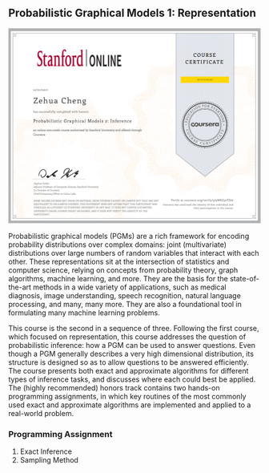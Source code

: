 ## Probabilistic Graphical Models 1: Representation

![PGM1](..\image\PGM2.png)

Probabilistic graphical models (PGMs) are a rich framework for encoding probability distributions over complex domains: joint (multivariate) distributions over large numbers of random variables that interact with each other. These representations sit at the intersection of statistics and computer science, relying on concepts from probability theory, graph algorithms, machine learning, and more. They are the basis for the state-of-the-art methods in a wide variety of applications, such as medical diagnosis, image understanding, speech recognition, natural language processing, and many, many more. They are also a foundational tool in formulating many machine learning problems. 

This course is the second in a sequence of three. Following the first course, which focused on representation, this course addresses the question of probabilistic inference: how a PGM can be used to answer questions. Even though a PGM generally describes a very high dimensional distribution, its structure is designed so as to allow questions to be answered efficiently. The course presents both exact and approximate algorithms for different types of inference tasks, and discusses where each could best be applied. The (highly recommended) honors track contains two hands-on programming assignments, in which key routines of the most commonly used exact and approximate algorithms are implemented and applied to a real-world problem.

### Programming Assignment

1. Exact Inference
2. Sampling Method